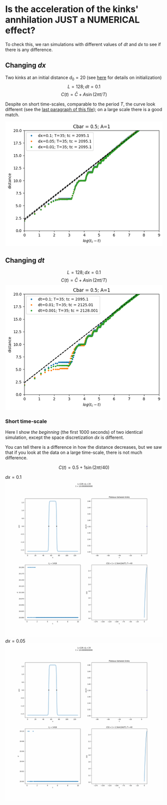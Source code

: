 # Is the acceleration of the kinks' annhilation JUST a NUMERICAL effect?

To check this, we ran simulations with different values of $dt$ and $dx$ to see if there is any difference.

## Changing $dx$
Two kinks at an initial distance $d_0=20$ (see [here](changing_T.md) for details on initialization)
$$L=128; dt=0.1$$
$$C(t)=\bar{C}+A\sin(2\pi t/T)$$

Despite on short time-scales, comparable to the period $T$, the curve look different (see the [last paragraph of this file](#short-time-scale)); on a large scale there is a good match.

![](d0=20/numerical_consistence/dt=0.1_L=128_vary_dx.png?raw=true)


## Changing $dt$
$$L=128; dx=0.1$$
$$C(t)=\bar{C}+A\sin(2\pi t/T)$$
![](d0=20/numerical_consistence/dx=0.1_L=128_vary_dt.png?raw=true)

### Short time-scale
Here I show _the beginning_ (the first 1000 seconds) of two identical simulation, except the space discretization $dx$ is different.

You can tell there is a difference in how the distance decreases, but we saw that if you look at the data on a large time-scale, there is not much difference.

$$C(t)=0.5+1\sin(2\pi t/40)$$

$dx=0.1$
![](d0=20/numerical_consistence/dx=0.1movie.gif?raw=true)
$dx=0.05$
![](d0=20/numerical_consistence/dx=0.05movie.gif?raw=true)
